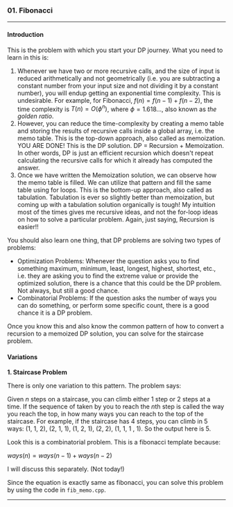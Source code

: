 ### 01. Fibonacci 
<hr>

#### Introduction

This is the problem with which you start your DP journey. What you need to learn in this is:

1. Whenever we have two or more recursive calls, and the size of input is reduced arithmetically and not geometrically (i.e. you are subtracting a constant number from your input size and not dividing it by a constant number), you will endup getting an exponential time complexity. This is undesirable. For example, for Fibonacci, $f(n) = f(n-1) + f(n-2)$, the time complexity is $T(n) = O(\phi^n)$, where $\phi = 1.618...$, also known as *the golden ratio*. 
2. However, you can reduce the time-complexity by creating a memo table and storing the results of recursive calls inside a global array, i.e. the memo table. This is the top-down approach, also called as memoization. YOU ARE DONE! This is the DP solution. DP = Recursion + Memoization. In other words, DP is just an efficient recursion which doesn't repeat calculating the recursive calls for which it already has computed the answer.  
3. Once we have written the Memoization solution, we can observe how the memo table is filled. We can utilize that pattern and fill the same table using for loops. This is the bottom-up approach, also called as tabulation. Tabulation is ever so slightly better than memoization, but coming up with a tabulation solution organically is tough! My intuition most of the times gives me recursive ideas, and not the for-loop ideas on how to solve a particular problem. Again, just saying, Recursion is easier!!

You should also learn one thing, that DP problems are solving two types of problems: 

* Optimization Problems: Whenever the question asks you to find something maximum, minimum, least, longest, highest, shortest, etc., i.e. they are asking you to find the extreme value or provide the optimized solution, there is a chance that this could be the DP problem. Not always, but still a good chance. 
* Combinatorial Problems: If the question asks the number of ways you can do something, or perform some specific count, there is a good chance it is a DP problem. 

Once you know this and also know the common pattern of how to convert a recursion to a memoized DP solution, you can solve for the staircase problem. 

#### Variations

**1. Staircase Problem**

There is only one variation to this pattern. The problem says:

Given $n$ steps on a staircase, you can climb either 1 step or 2 steps at a time. If the sequence of taken by you to reach the $n$th step is called the way you reach the top, in how many ways you can reach to the top of the staircase. For example, if the staircase has 4 steps, you can climb in 5 ways: (1, 1, 2), (2, 1, 1), (1, 2, 1), (2, 2), (1, 1, 1 , 1). So the output here is 5. 

Look this is a combinatorial problem. This is a fibonacci template because: 

$ways(n) = ways(n-1) + ways(n-2)$

I will discuss this separately. (Not today!) 

Since the equation is exactly same as fibonacci, you can solve this problem by using the code in `fib_memo.cpp`. 

<hr/>